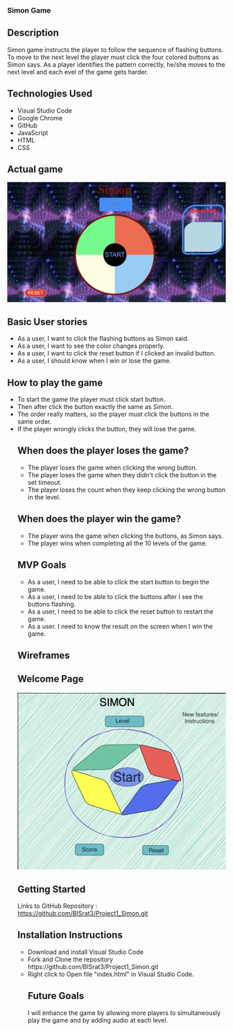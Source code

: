 ### Simon Game

## Description 
Simon game instructs the player to follow the sequence of flashing buttons. To move to the next level the player must click the four colored buttons as Simon says. As a player identifies the pattern correctly, he/she moves to the next level and each evel of the game gets harder.

## Technologies Used 
<ul>
<li> Visual Studio Code</li>
<li> Google Chrome</li>
<li> GitHub</li>
<li> JavaScript</li>
<li> HTML</li>
<li> CSS</li>
</ul>

## Actual game
<img src="./Simon_game.png" alt="Simon_Game">

## Basic User stories
<ul>
<li> As a user, I want to click the flashing buttons as Simon said.</li>
<li> As a user, I want to see the color changes properly.</li>
<li> As a user, I want to click the reset button if I clicked an invalid button.</li>
<li> As a user, I should know when I win or lose the game.</li>
</ul>

## How to play the game
<ul>
<li> To start the game the player must click start button.</li>
<li> Then after click the button exactly the same as Simon. </li>
<li> The order really matters, so the player must click the buttons in the same order.</li>
<li> If the player wrongly clicks the  button, they will lose the game.</li>

## When does the player loses the game?
<ul>
<li> The player loses the game when clicking the wrong button.</li>
<li> The player loses the game when they didn't click the button in the set timeout. </li>
<li> The player loses the count when they keep clicking the wrong button in the level.</li>
</ul>

## When does the player win the game?
 <ul>
<li> The player wins the game when clicking the buttons, as Simon says.</li> 
<li> The player wins when completing all the 10 levels of the game. </li> 
</ul>

## MVP Goals
<ul>
<li> As a user, I need to be able to click the start button to begin the game. </li>
<li> As a user, I need to be able to click the buttons after I see the buttons flashing.</li>
<li> As a user, I need to be able to click the reset button to restart the game. </li>
<li> As a user. I need to know the result on the screen when I win the game.</li>
</ul>


 ## Wireframes 
 ## Welcome Page

<img width="571" alt="Simon_Wireframe" src="./Simon_Wire_Frame.png">

 ## Getting Started 

Links to GitHub Repository : https://github.com/BISrat3/Project1_Simon.git 

## Installation Instructions
<ul> 
<li> Download and install Visual Studio Code</li> 
<li> Fork and Clone the repository https://github.com/BISrat3/Project1_Simon.git </li>
<li> Right click to Open file "index.html" in Visual Studio Code.</li>


 ## Future Goals
I will enhance the game by allowing more players to simultaneously play the game and by adding audio at each level. 



